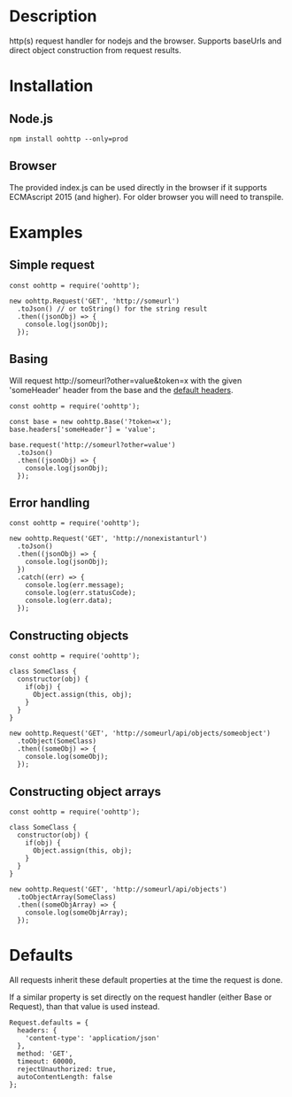 # Description
http(s) request handler for nodejs and the browser. Supports baseUrls and direct object construction from request results.

# Installation

## Node.js
<pre><code>npm install oohttp --only=prod</code></pre>

## Browser
The provided index.js can be used directly in the browser if it supports ECMAscript 2015 (and higher). For older browser you will need to transpile.

# Examples

## Simple request
<pre><code>const oohttp = require('oohttp');

new oohttp.Request('GET', 'http://someurl')
  .toJson() // or toString() for the string result
  .then((jsonObj) => {
    console.log(jsonObj);
  });
</code></pre>

## Basing
Will request http://someurl?other=value&token=x with the given 'someHeader' header from the base and the [default headers](#Defaults).
<pre><code>const oohttp = require('oohttp');

const base = new oohttp.Base('?token=x');
base.headers['someHeader'] = 'value';

base.request('http://someurl?other=value')
  .toJson()
  .then((jsonObj) => {
    console.log(jsonObj);
  });
</pre></code>

## Error handling
<pre><code>const oohttp = require('oohttp');

new oohttp.Request('GET', 'http://nonexistanturl')
  .toJson()
  .then((jsonObj) => {
    console.log(jsonObj);
  })
  .catch((err) => {
    console.log(err.message);
    console.log(err.statusCode);
    console.log(err.data);
  });
</code></pre>

## Constructing objects
<pre><code>const oohttp = require('oohttp');

class SomeClass {
  constructor(obj) {
    if(obj) {
      Object.assign(this, obj);
    }
  }
}

new oohttp.Request('GET', 'http://someurl/api/objects/someobject')
  .toObject(SomeClass)
  .then((someObj) => {
    console.log(someObj);
  });
</code></pre>

## Constructing object arrays
<pre><code>const oohttp = require('oohttp');

class SomeClass {
  constructor(obj) {
    if(obj) {
      Object.assign(this, obj);
    }
  }
}

new oohttp.Request('GET', 'http://someurl/api/objects')
  .toObjectArray(SomeClass)
  .then((someObjArray) => {
    console.log(someObjArray);
  });
</code></pre>

# Defaults
All requests inherit these default properties at the time the request is done.

If a similar property is set directly on the request handler (either Base or Request), than that value is used instead.

<pre><code>Request.defaults = {
  headers: {
    'content-type': 'application/json'
  },
  method: 'GET',
  timeout: 60000,
  rejectUnauthorized: true,
  autoContentLength: false
};</code></pre>
